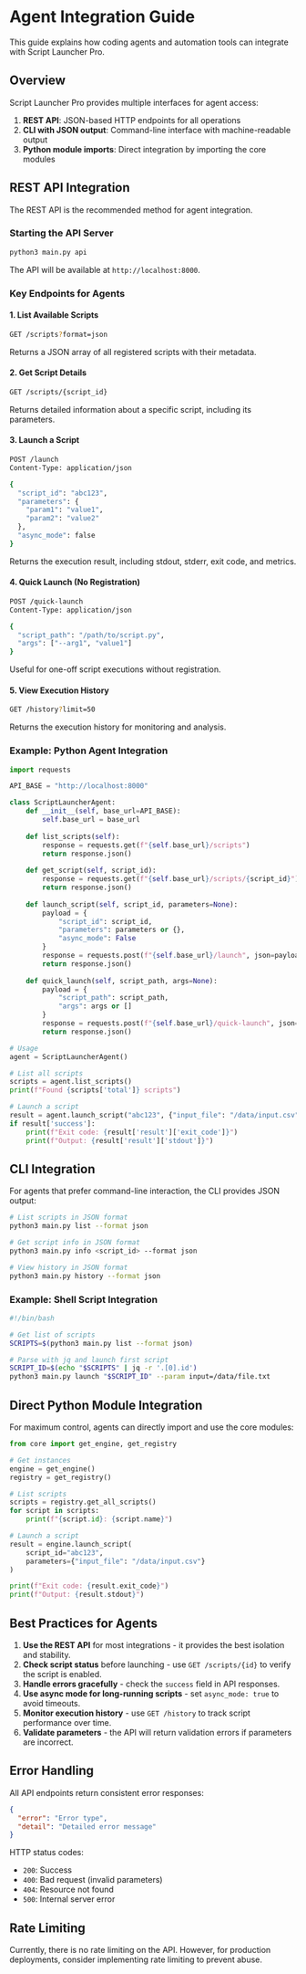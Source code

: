 # Agent Integration Guide

This guide explains how coding agents and automation tools can integrate with Script Launcher Pro.

## Overview

Script Launcher Pro provides multiple interfaces for agent access:

1.  **REST API**: JSON-based HTTP endpoints for all operations
2.  **CLI with JSON output**: Command-line interface with machine-readable output
3.  **Python module imports**: Direct integration by importing the core modules

## REST API Integration

The REST API is the recommended method for agent integration.

### Starting the API Server

```bash
python3 main.py api
```

The API will be available at `http://localhost:8000`.

### Key Endpoints for Agents

#### 1. List Available Scripts

```bash
GET /scripts?format=json
```

Returns a JSON array of all registered scripts with their metadata.

#### 2. Get Script Details

```bash
GET /scripts/{script_id}
```

Returns detailed information about a specific script, including its parameters.

#### 3. Launch a Script

```bash
POST /launch
Content-Type: application/json

{
  "script_id": "abc123",
  "parameters": {
    "param1": "value1",
    "param2": "value2"
  },
  "async_mode": false
}
```

Returns the execution result, including stdout, stderr, exit code, and metrics.

#### 4. Quick Launch (No Registration)

```bash
POST /quick-launch
Content-Type: application/json

{
  "script_path": "/path/to/script.py",
  "args": ["--arg1", "value1"]
}
```

Useful for one-off script executions without registration.

#### 5. View Execution History

```bash
GET /history?limit=50
```

Returns the execution history for monitoring and analysis.

### Example: Python Agent Integration

```python
import requests

API_BASE = "http://localhost:8000"

class ScriptLauncherAgent:
    def __init__(self, base_url=API_BASE):
        self.base_url = base_url
    
    def list_scripts(self):
        response = requests.get(f"{self.base_url}/scripts")
        return response.json()
    
    def get_script(self, script_id):
        response = requests.get(f"{self.base_url}/scripts/{script_id}")
        return response.json()
    
    def launch_script(self, script_id, parameters=None):
        payload = {
            "script_id": script_id,
            "parameters": parameters or {},
            "async_mode": False
        }
        response = requests.post(f"{self.base_url}/launch", json=payload)
        return response.json()
    
    def quick_launch(self, script_path, args=None):
        payload = {
            "script_path": script_path,
            "args": args or []
        }
        response = requests.post(f"{self.base_url}/quick-launch", json=payload)
        return response.json()

# Usage
agent = ScriptLauncherAgent()

# List all scripts
scripts = agent.list_scripts()
print(f"Found {scripts['total']} scripts")

# Launch a script
result = agent.launch_script("abc123", {"input_file": "/data/input.csv"})
if result['success']:
    print(f"Exit code: {result['result']['exit_code']}")
    print(f"Output: {result['result']['stdout']}")
```

## CLI Integration

For agents that prefer command-line interaction, the CLI provides JSON output:

```bash
# List scripts in JSON format
python3 main.py list --format json

# Get script info in JSON format
python3 main.py info <script_id> --format json

# View history in JSON format
python3 main.py history --format json
```

### Example: Shell Script Integration

```bash
#!/bin/bash

# Get list of scripts
SCRIPTS=$(python3 main.py list --format json)

# Parse with jq and launch first script
SCRIPT_ID=$(echo "$SCRIPTS" | jq -r '.[0].id')
python3 main.py launch "$SCRIPT_ID" --param input=/data/file.txt
```

## Direct Python Module Integration

For maximum control, agents can directly import and use the core modules:

```python
from core import get_engine, get_registry

# Get instances
engine = get_engine()
registry = get_registry()

# List scripts
scripts = registry.get_all_scripts()
for script in scripts:
    print(f"{script.id}: {script.name}")

# Launch a script
result = engine.launch_script(
    script_id="abc123",
    parameters={"input_file": "/data/input.csv"}
)

print(f"Exit code: {result.exit_code}")
print(f"Output: {result.stdout}")
```

## Best Practices for Agents

1.  **Use the REST API** for most integrations - it provides the best isolation and stability.
2.  **Check script status** before launching - use `GET /scripts/{id}` to verify the script is enabled.
3.  **Handle errors gracefully** - check the `success` field in API responses.
4.  **Use async mode for long-running scripts** - set `async_mode: true` to avoid timeouts.
5.  **Monitor execution history** - use `GET /history` to track script performance over time.
6.  **Validate parameters** - the API will return validation errors if parameters are incorrect.

## Error Handling

All API endpoints return consistent error responses:

```json
{
  "error": "Error type",
  "detail": "Detailed error message"
}
```

HTTP status codes:

*   `200`: Success
*   `400`: Bad request (invalid parameters)
*   `404`: Resource not found
*   `500`: Internal server error

## Rate Limiting

Currently, there is no rate limiting on the API. However, for production deployments, consider implementing rate limiting to prevent abuse.

